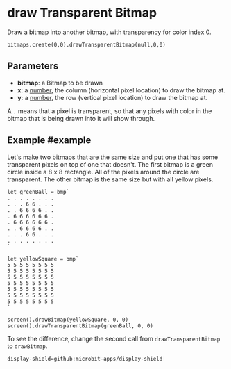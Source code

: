 # draw Transparent Bitmap

Draw a bitmap into another bitmap, with transparency for color index 0.

```sig
bitmaps.create(0,0).drawTransparentBitmap(null,0,0)
```

## Parameters

* **bitmap**: a Bitmap to be drawn
* **x**: a [number](/types/number), the column (horizontal pixel location) to draw the bitmap at.
* **y**: a [number](/types/number), the row (vertical pixel location) to draw the bitmap at.

A `.` means that a pixel is transparent, so that any pixels with color in the bitmap that is being drawn into it will show through. 

## Example #example

Let's make two bitmaps that are the same size and put one that has some transparent pixels on top of one that doesn't.
The first bitmap is a green circle inside a 8 x 8 rectangle. All of the pixels around the circle are transparent.
The other bitmap is the same size but with all yellow pixels.


```block
let greenBall = bmp`
. . . . . . . .
. . . 6 6 . . .
. . 6 6 6 6 . .
. 6 6 6 6 6 6 .
. 6 6 6 6 6 6 .
. . 6 6 6 6 . .
. . . 6 6 . . .
. . . . . . . .
`

let yellowSquare = bmp`
5 5 5 5 5 5 5 5
5 5 5 5 5 5 5 5
5 5 5 5 5 5 5 5
5 5 5 5 5 5 5 5
5 5 5 5 5 5 5 5
5 5 5 5 5 5 5 5
5 5 5 5 5 5 5 5
`

screen().drawBitmap(yellowSquare, 0, 0)
screen().drawTransparentBitmap(greenBall, 0, 0)
```

To see the difference, change the second call from `drawTransparentBitmap` to `drawBitmap`.

```package
display-shield=github:microbit-apps/display-shield
```
